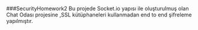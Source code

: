###SecurityHomework2
Bu projede Socket.io yapısı ile oluşturulmuş olan Chat Odası projesine ,SSL kütüphaneleri kullanmadan end to end şifreleme yapılmıştır.
